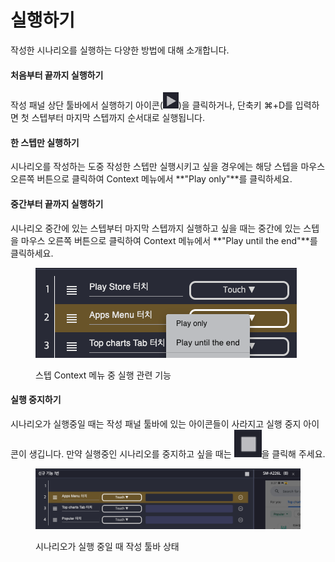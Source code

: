 # 실행하기

작성한 시나리오를 실행하는 다양한 방법에 대해 소개합니다.

#### **처음부터 끝까지 실행하기**

작성 패널 상단 툴바에서 실행하기 아이콘(<img src="../.gitbook/assets/image (156).png" alt="" data-size="line">)을 클릭하거나, 단축키 ⌘+D를 입력하면 첫 스텝부터 마지막 스텝까지 순서대로 실행됩니다.

#### **한 스텝만 실행하기**

시나리오를 작성하는 도중 작성한 스텝만 실행시키고 싶을 경우에는 해당 스텝을 마우스 오른쪽 버튼으로 클릭하여 Context 메뉴에서 **"Play only"**를 클릭하세요.&#x20;

#### **중간부터 끝까지 실행하기**

시나리오 중간에 있는 스텝부터 마지막 스텝까지 실행하고 싶을 때는 중간에 있는 스텝을 마우스 오른쪽 버튼으로 클릭하여 Context 메뉴에서 **"Play until the end"**를 클릭하세요.

<figure><img src="../.gitbook/assets/image (160).png" alt=""><figcaption><p>스텝 Context 메뉴 중 실행 관련 기능</p></figcaption></figure>

#### 실행 중지하기

시나리오가 실행중일 때는 작성 패널 툴바에 있는 아이콘들이 사라지고 실행 중지 아이콘이 생깁니다. 만약 실행중인 시나리오를 중지하고 싶을 때는 <img src="../.gitbook/assets/image (114).png" alt="" data-size="line">을 클릭해 주세요.

<figure><img src="../.gitbook/assets/image (71).png" alt=""><figcaption><p>시나리오가 실행 중일 때 작성 툴바 상태</p></figcaption></figure>

